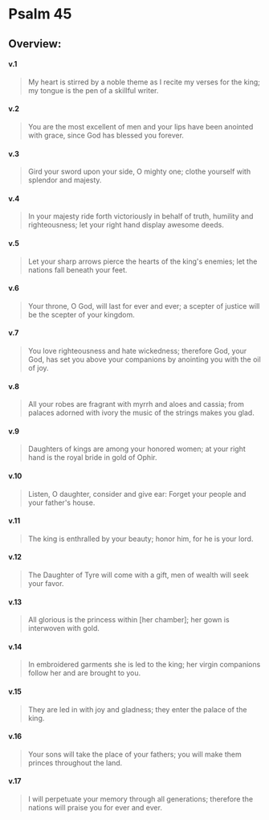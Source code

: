 # Psalm 45

## Overview:


#### v.1
>My heart is stirred by a noble theme as I recite my verses for the king; my tongue is the pen of a skillful writer.

#### v.2
>You are the most excellent of men and your lips have been anointed with grace, since God has blessed you forever.

#### v.3
>Gird your sword upon your side, O mighty one; clothe yourself with splendor and majesty.

#### v.4
>In your majesty ride forth victoriously in behalf of truth, humility and righteousness; let your right hand display awesome deeds.

#### v.5
>Let your sharp arrows pierce the hearts of the king's enemies; let the nations fall beneath your feet.

#### v.6
>Your throne, O God, will last for ever and ever; a scepter of justice will be the scepter of your kingdom.

#### v.7
>You love righteousness and hate wickedness; therefore God, your God, has set you above your companions by anointing you with the oil of joy.

#### v.8
>All your robes are fragrant with myrrh and aloes and cassia; from palaces adorned with ivory the music of the strings makes you glad.

#### v.9
>Daughters of kings are among your honored women; at your right hand is the royal bride in gold of Ophir.

#### v.10
>Listen, O daughter, consider and give ear: Forget your people and your father's house.

#### v.11
>The king is enthralled by your beauty; honor him, for he is your lord.

#### v.12
>The Daughter of Tyre will come with a gift, men of wealth will seek your favor.

#### v.13
>All glorious is the princess within \[her chamber\]; her gown is interwoven with gold.

#### v.14
>In embroidered garments she is led to the king; her virgin companions follow her and are brought to you.

#### v.15
>They are led in with joy and gladness; they enter the palace of the king.

#### v.16
>Your sons will take the place of your fathers; you will make them princes throughout the land.

#### v.17
>I will perpetuate your memory through all generations; therefore the nations will praise you for ever and ever.

